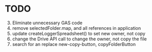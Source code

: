 # TODO

3. Eliminate unnecessary GAS code 
4. remove selectedFolder.map, and all references in application
5. update createLoggerSpreadsheet() to set new owner, not copy
6. change the Drive API call to change the owner, not copy the file
7. search for an replace new-copy-button, copyFolderButton